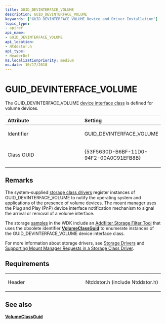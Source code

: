 ```yaml
---
title: GUID_DEVINTERFACE_VOLUME
description: GUID_DEVINTERFACE_VOLUME
keywords: ["GUID_DEVINTERFACE_VOLUME Device and Driver Installation"]
topic_type:
- apiref
api_name:
- GUID_DEVINTERFACE_VOLUME
api_location:
- Ntddstor.h
api_type:
- HeaderDef
ms.localizationpriority: medium
ms.date: 10/17/2018
---
```


# GUID_DEVINTERFACE_VOLUME


The GUID_DEVINTERFACE_VOLUME [device interface class](./overview-of-device-interface-classes.md) is defined for volume devices.

<table>
<colgroup>
<col width="50%" />
<col width="50%" />
</colgroup>
<thead>
<tr class="header">
<th align="left">Attribute</th>
<th align="left">Setting</th>
</tr>
</thead>
<tbody>
<tr class="odd">
<td align="left"><p>Identifier</p></td>
<td align="left"><p>GUID_DEVINTERFACE_VOLUME</p></td>
</tr>
<tr class="even">
<td align="left"><p>Class GUID</p></td>
<td align="left"><p>{53F5630D-B6BF-11D0-94F2-00A0C91EFB8B}</p></td>
</tr>
</tbody>
</table>

 

## Remarks

The system-supplied [storage class drivers](../storage/introduction-to-storage-class-drivers.md) register instances of GUID_DEVINTERFACE_VOLUME to notify the operating system and applications of the presence of volume devices. The mount manager uses the Plug and Play (PnP) device interface notification mechanism to signal the arrival or removal of a volume interface.

The storage [samples](https://go.microsoft.com/fwlink/p/?LinkId=618052) in the WDK include an [Addfilter Storage Filter Tool](/samples/browse/) that uses the obsolete identifier [**VolumeClassGuid**](volumeclassguid.md) to enumerate instances of the GUID_DEVINTERFACE_VOLUME device interface class.

For more information about storage drivers, see [Storage Drivers](../storage/storage-drivers.md) and [Supporting Mount Manager Requests in a Storage Class Driver](../storage/supporting-mount-manager-requests-in-a-storage-class-driver.md).

## Requirements

<table>
<colgroup>
<col width="50%" />
<col width="50%" />
</colgroup>
<tbody>
<tr class="odd">
<td align="left"><p>Header</p></td>
<td align="left">Ntddstor.h (include Ntddstor.h)</td>
</tr>
</tbody>
</table>

## See also


[**VolumeClassGuid**](volumeclassguid.md)

